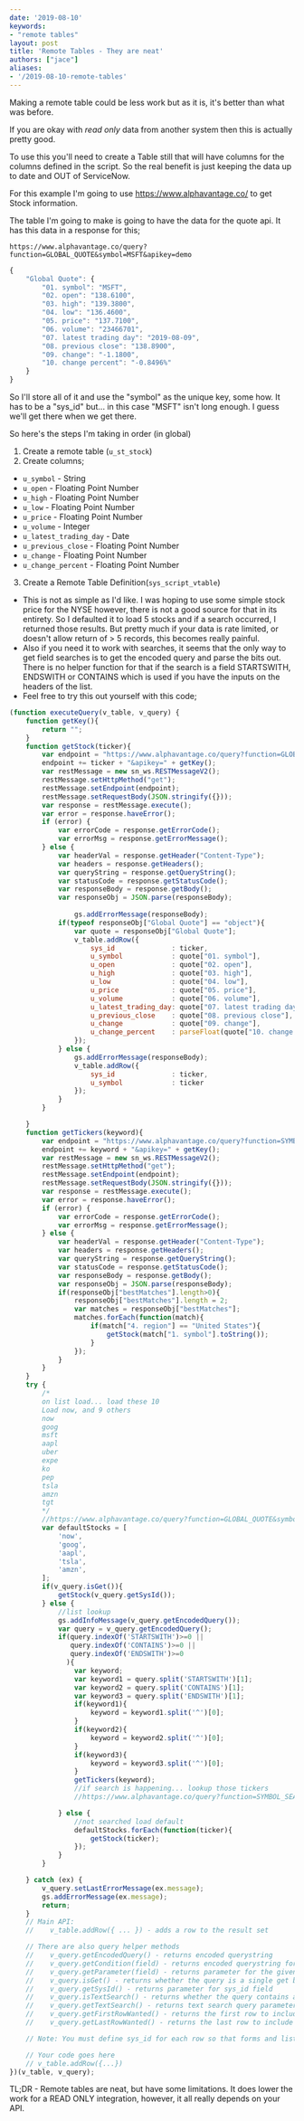 ```yaml
---
date: '2019-08-10'
keywords:
- "remote tables"
layout: post
title: 'Remote Tables - They are neat'
authors: ["jace"]
aliases: 
- '/2019-08-10-remote-tables'
---
```


Making a remote table could be less work but as it is, it's better than what was before.

If you are okay with *read only* data from another system then this is actually pretty good.  

To use this you'll need to create a Table still that will have columns for the columns defined in the script.  So the real benefit is just keeping the data up to date and OUT of ServiceNow.

For this example I'm going to use https://www.alphavantage.co/ to get Stock information.

The table I'm going to make is going to have the data for the quote api.  It has this data in a response for this;

`https://www.alphavantage.co/query?function=GLOBAL_QUOTE&symbol=MSFT&apikey=demo`

```js
{
    "Global Quote": {
        "01. symbol": "MSFT",
        "02. open": "138.6100",
        "03. high": "139.3800",
        "04. low": "136.4600",
        "05. price": "137.7100",
        "06. volume": "23466701",
        "07. latest trading day": "2019-08-09",
        "08. previous close": "138.8900",
        "09. change": "-1.1800",
        "10. change percent": "-0.8496%"
    }
}
```

So I'll store all of it and use the "symbol" as the unique key, some how.  It has to be a "sys_id" but... in this case "MSFT" isn't long enough.  I guess we'll get there when we get there.

So here's the steps I'm taking in order (in global)

1. Create a remote table (`u_st_stock`)
2. Create columns;
  - `u_symbol`             - String
  - `u_open`               - Floating Point Number
  - `u_high`               - Floating Point Number
  - `u_low`                - Floating Point Number
  - `u_price`              - Floating Point Number
  - `u_volume`             - Integer
  - `u_latest_trading_day` - Date
  - `u_previous_close`     - Floating Point Number
  - `u_change`             - Floating Point Number
  - `u_change_percent`     - Floating Point Number
3. Create a Remote Table Definition(`sys_script_vtable`)
  - This is not as simple as I'd like.  I was hoping to use some simple stock price for the NYSE however, there is not a good source for that in its entirety.
    So I defaulted it to load 5 stocks and if a search occurred, I returned those results.  But pretty much if your data is rate limited, or doesn't allow return of > 5 records, this becomes really painful.
  - Also if you need it to work with searches, it seems that the only way to get field searches is to get the encoded query and parse the bits out.  There is no helper function for that if the search is a field STARTSWITH, ENDSWITH or CONTAINS which is used if you have the inputs on the headers of the list.
  - Feel free to try this out yourself with this code;

```js
(function executeQuery(v_table, v_query) {
	function getKey(){
		return "";
	}
	function getStock(ticker){
		var endpoint = "https://www.alphavantage.co/query?function=GLOBAL_QUOTE&symbol=";
		endpoint += ticker + "&apikey=" + getKey();
		var restMessage = new sn_ws.RESTMessageV2();
		restMessage.setHttpMethod("get");
		restMessage.setEndpoint(endpoint);
		restMessage.setRequestBody(JSON.stringify({}));
		var response = restMessage.execute();
		var error = response.haveError();
		if (error) {
			var errorCode = response.getErrorCode();
			var errorMsg = response.getErrorMessage();
		} else {
			var headerVal = response.getHeader("Content-Type");
			var headers = response.getHeaders();
			var queryString = response.getQueryString();
			var statusCode = response.getStatusCode();
			var responseBody = response.getBody();
			var responseObj = JSON.parse(responseBody);
			
				gs.addErrorMessage(responseBody);
			if(typeof responseObj["Global Quote"] == "object"){
				var quote = responseObj["Global Quote"];
				v_table.addRow({
					sys_id              : ticker,
					u_symbol            : quote["01. symbol"],
					u_open              : quote["02. open"],
					u_high              : quote["03. high"],
					u_low               : quote["04. low"],
					u_price             : quote["05. price"],
					u_volume            : quote["06. volume"],
					u_latest_trading_day: quote["07. latest trading day"],
					u_previous_close    : quote["08. previous close"],
					u_change            : quote["09. change"],
					u_change_percent    : parseFloat(quote["10. change percent"])
				});
			} else {
				gs.addErrorMessage(responseBody);
				v_table.addRow({
					sys_id              : ticker,
					u_symbol            : ticker
				});
			}
		}

	}
	function getTickers(keyword){		
		var endpoint = "https://www.alphavantage.co/query?function=SYMBOL_SEARCH&keywords=";
		endpoint += keyword + "&apikey=" + getKey();
		var restMessage = new sn_ws.RESTMessageV2();
		restMessage.setHttpMethod("get");
		restMessage.setEndpoint(endpoint);
		restMessage.setRequestBody(JSON.stringify({}));
		var response = restMessage.execute();
		var error = response.haveError();
		if (error) {
			var errorCode = response.getErrorCode();
			var errorMsg = response.getErrorMessage();
		} else {
			var headerVal = response.getHeader("Content-Type");
			var headers = response.getHeaders();
			var queryString = response.getQueryString();
			var statusCode = response.getStatusCode();
			var responseBody = response.getBody();
			var responseObj = JSON.parse(responseBody);
			if(responseObj["bestMatches"].length>0){
				responseObj["bestMatches"].length = 2;
				var matches = responseObj["bestMatches"];
				matches.forEach(function(match){
					if(match["4. region"] == "United States"){
						getStock(match["1. symbol"].toString());
					}
				});
			}
		}
	}
	try {
		/*
		on list load... load these 10 
		Load now, and 9 others
		now
		goog
		msft
		aapl
		uber
		expe
		ko
		pep
		tsla
		amzn
		tgt
		*/
		//https://www.alphavantage.co/query?function=GLOBAL_QUOTE&symbol=MSFT&apikey=demo
		var defaultStocks = [
			'now',
			'goog',
			'aapl',
			'tsla',
			'amzn',
		];
		if(v_query.isGet()){
			getStock(v_query.getSysId());
		} else {
			//list lookup
			gs.addInfoMessage(v_query.getEncodedQuery());
			var query = v_query.getEncodedQuery();
			if(query.indexOf('STARTSWITH')>=0 || 
			   query.indexOf('CONTAINS')>=0 || 
			   query.indexOf('ENDSWITH')>=0
			  ){
				var keyword;
				var keyword1 = query.split('STARTSWITH')[1];
				var keyword2 = query.split('CONTAINS')[1];
				var keyword3 = query.split('ENDSWITH')[1];
				if(keyword1){
					keyword = keyword1.split('^')[0];
				}
				if(keyword2){
					keyword = keyword2.split('^')[0];
				}
				if(keyword3){
					keyword = keyword3.split('^')[0];
				}
				getTickers(keyword);
				//if search is happening... lookup those tickers
				//https://www.alphavantage.co/query?function=SYMBOL_SEARCH&keywords=target&apikey=

			} else {
				//not searched load default
				defaultStocks.forEach(function(ticker){
					getStock(ticker);
				});
			}
		}

	} catch (ex) {
		v_query.setLastErrorMessage(ex.message);
		gs.addErrorMessage(ex.message);
		return;
	}
	// Main API:
	//    v_table.addRow({ ... }) - adds a row to the result set

	// There are also query helper methods
	//    v_query.getEncodedQuery() - returns encoded querystring
	//    v_query.getCondition(field) - returns encoded querystring for the given field (includes field name, operator, and value)
	//    v_query.getParameter(field) - returns parameter for the given field (only includes value for equality conditions)
	//    v_query.isGet() - returns whether the query is a single get by sys_id
	//    v_query.getSysId() - returns parameter for sys_id field
	//    v_query.isTextSearch() - returns whether the query contains a text query parameter
	//    v_query.getTextSearch() - returns text search query parameter (internal field name 123TEXTQUERY321)
	//    v_query.getFirstRowWanted() - returns the first row to include
	//    v_query.getLastRowWanted() - returns the last row to include

	// Note: You must define sys_id for each row so that forms and lists for this table work properly

	// Your code goes here
	// v_table.addRow({...})
})(v_table, v_query);
```

TL;DR - Remote tables are neat, but have some limitations.  It does lower the work for a READ ONLY integration, however, it all really depends on your API.
